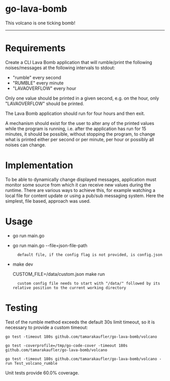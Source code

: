 # go-lava-bomb

This volcano is one ticking bomb!

--------------------------------------------------------

# Requirements

Create a CLI Lava Bomb application that will rumble/print the following noises/messages at the following intervals to stdout:

- "rumble" every second
- "RUMBLE" every minute
- "LAVAOVERFLOW" every hour

Only one value should be printed in a given second, e.g. on the hour, only "LAVAOVERFLOW" should be printed.

The Lava Bomb application should run for four hours and then exit.

A mechanism should exist for the user to alter any of the printed values while the program is running, i.e. after the application has run for 15 minutes, it should be possible, without stopping the program, to change what is printed either per second or per minute, per hour or possibly all noises can change. 

# Implementation

To be able to dynamically change displayed messages, application must monitor some source from which it can receive new values during the runtime. There are various ways to achieve this, for example watching a local file for content update or using a pub/sub messaging system. Here the simplest, file based, approach was used.

# Usage

- go run main.go

- go run main.go --file=json-file-path

        default file, if the config flag is not provided, is config.json

- make dev

  CUSTOM_FILE=/data/custom.json  make run

        custom config file needs to start with "/data/" followed by its relative position to the current working directory

# Testing

Test of the rumble method exceeds the default 30s limit timeout, so it is necessary to provide a custom timeout:

    go test -timeout 180s github.com/tamarakaufler/go-lava-bomb/volcano
    
    go test -coverprofile=/tmp/go-code-cover -timeout 180s github.com/tamarakaufler/go-lava-bomb/volcano

    go test -timeout 180s github.com/tamarakaufler/go-lava-bomb/volcano -run Test_volcano_rumble

Unit tests provide 60.0% coverage.

